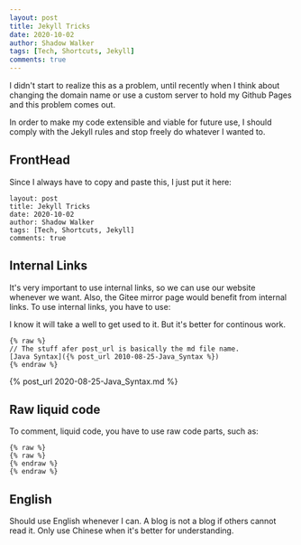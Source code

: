 ```yaml
---
layout: post
title: Jekyll Tricks
date: 2020-10-02
author: Shadow Walker
tags: [Tech, Shortcuts, Jekyll]
comments: true
---
```


I didn't start to realize this as a problem, until recently when I think about changing the domain name or use a custom server to hold my Github Pages and this problem comes out. 

In order to make my code extensible and viable for future use, I should comply with the Jekyll rules and stop freely do whatever I wanted to. 

## FrontHead
Since I always have to copy and paste this, I just put it here: 

```
layout: post
title: Jekyll Tricks
date: 2020-10-02
author: Shadow Walker
tags: [Tech, Shortcuts, Jekyll]
comments: true
```

## Internal Links

It's very important to use internal links, so we can use our website whenever we want. Also, the Gitee mirror page would benefit from internal links.  To use internal links, you have to use: 

I know it will take a well to get used to it. But it's better for continous work. 

```
{% raw %}
// The stuff afer post_url is basically the md file name. 
[Java Syntax]({% post_url 2010-08-25-Java_Syntax %})
{% endraw %}
```



{% post_url 2020-08-25-Java_Syntax.md %}

## Raw liquid code

To comment, liquid code, you have to use raw code parts, such as: 

```
{% raw %}
{% raw %}
{% endraw %}
{% endraw %}
```


## English

Should use English whenever I can. A blog is not a blog if others cannot read it. Only use Chinese when it's better for understanding. 

